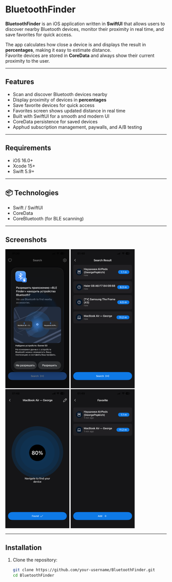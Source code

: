 # BluetoothFinder

**BluetoothFinder** is an iOS application written in **SwiftUI** that allows users to discover nearby Bluetooth devices, monitor their proximity in real time, and save favorites for quick access.  

The app calculates how close a device is and displays the result in **percentages**, making it easy to estimate distance.  
Favorite devices are stored in **CoreData** and always show their current proximity to the user.  

---

## Features
- Scan and discover Bluetooth devices nearby  
- Display proximity of devices in **percentages**  
- Save favorite devices for quick access  
- Favorites screen shows updated distance in real time  
- Built with SwiftUI for a smooth and modern UI  
- CoreData persistence for saved devices  
- Apphud subscription management, paywalls, and A/B testing
---

## Requirements
- iOS 16.0+  
- Xcode 15+  
- Swift 5.9+  

---

## 📦 Technologies
- Swift / SwiftUI  
- CoreData  
- CoreBluetooth (for BLE scanning)  

---

## Screenshots

<p float="left">
  <img src="Screenshots/Permision.PNG" alt="Permission" width="200"/>
  <img src="Screenshots/SearchResult.PNG" alt="Search Result" width="200"/>
  <img src="Screenshots/Navigate.PNG" alt="Navigate" width="200"/>
  <img src="Screenshots/Favorite.PNG" alt="Favorite Devices" width="200"/>
</p>

---

## Installation
1. Clone the repository:  
   ```bash
   git clone https://github.com/your-username/BluetoothFinder.git
   cd BluetoothFinder
